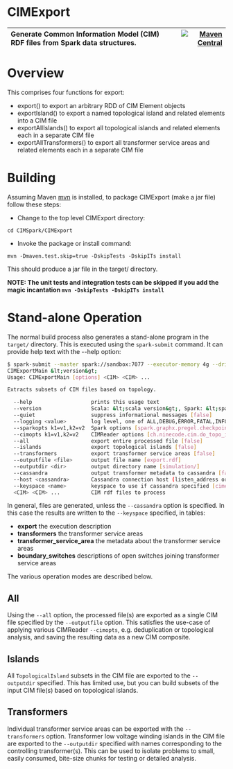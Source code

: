 CIMExport
======

Generate Common Information Model (CIM) RDF files from Spark data structures.| [![Maven Central](https://img.shields.io/maven-central/v/ch.ninecode.cim/CIMExport.svg?label=Maven%20Central)](https://search.maven.org/search?q=g:%22ch.ninecode.cim%22%20AND%20a:%22CIMExport%22)
:---         |          ---:

# Overview

This comprises four functions for export:

- export() to export an arbitrary RDD of CIM Element objects
- exportIsland() to export a named topological island and related elements into a CIM file
- exportAllIslands() to export all topological islands and related elements each in a separate CIM file
- exportAllTransformers() to export all transformer service areas and related elements each in a separate CIM file

# Building

Assuming Maven [mvn](https://maven.apache.org/) is installed, to package CIMExport (make a jar file) follow these steps:

* Change to the top level CIMExport directory:
```
cd CIMSpark/CIMExport
```
* Invoke the package or install command:
```
mvn -Dmaven.test.skip=true -DskipTests -DskipITs install
```

This should produce a jar file in the target/ directory.

**NOTE: The unit tests and integration tests can be skipped if you add the magic incantation `mvn -DskipTests -DskipITs install`**

# Stand-alone Operation

The normal build process also generates a stand-alone program in the `target/` directory.
This is executed using the `spark-submit` command. It can provide help text with the --help option: 

``` bash
$ spark-submit --master spark://sandbox:7077 --executor-memory 4g --driver-memory 1g target/CIMExport-&lt;version&gt;-jar-with-dependencies.jar --help
CIMExportMain &lt;version&gt;
Usage: CIMExportMain [options] <CIM> <CIM> ...

Extracts subsets of CIM files based on topology.

  --help                   prints this usage text
  --version                Scala: &lt;scala version&gt;, Spark: &lt;spark version&gt;, CIMExportMain: &lt;CIMExportversion&gt;
  --quiet                  suppress informational messages [false]
  --logging <value>        log level, one of ALL,DEBUG,ERROR,FATAL,INFO,OFF,TRACE,WARN [OFF]
  --sparkopts k1=v1,k2=v2  Spark options [spark.graphx.pregel.checkpointInterval=8,spark.serializer=org.apache.spark.serializer.KryoSerializer,spark.ui.showConsoleProgress=false]
  --cimopts k1=v1,k2=v2    CIMReader options [ch.ninecode.cim.do_topo_islands=true]
  --all                    export entire processed file [false]
  --islands                export topological islands [false]
  --transformers           export transformer service areas [false]
  --outputfile <file>      output file name [export.rdf]
  --outputdir <dir>        output directory name [simulation/]
  --cassandra              output transformer metadata to cassandra [false]
  --host <cassandra>       Cassandra connection host (listen_address or seed in cassandra.yaml) [localhost]
  --keyspace <name>        keyspace to use if cassandra specified [cimexport]
  <CIM> <CIM> ...          CIM rdf files to process
```

In general, files are generated, unless the `--cassandra` option is specified.
In this case the results are written to the `--keyspace` specified, in tables:
- **export** the execution description
- **transformers** the transformer service areas
- **transformer_service_area** the metadata about the transformer service areas
- **boundary_switches** descriptions of open switches joining transformer service areas

The various operation modes are described below.

## All
Using the `--all` option, the processed file(s) are exported as a single CIM file specified by the `--outputfile` option.
This satisfies the use-case of applying various CIMReader `--cimopts`, e.g. deduplication or topological analysis,
and saving the resulting data as a new CIM composite.

## Islands
All `TopologicalIsland` subsets in the CIM file are exported to the `--outputdir` specified.
This has limited use, but you can build subsets of the input CIM file(s) based on topological islands.

## Transformers
Individual transformer service areas can be exported with the `--transformers` option.
Transformer low voltage winding islands in the CIM file are exported to the `--outputdir` specified
with names corresponding to the controlling transformer(s).
This can be used to isolate problems to small, easily consumed, bite-size chunks for testing or detailed analysis.

